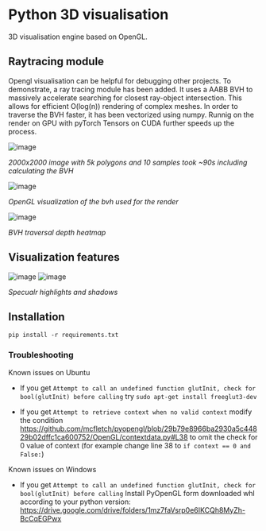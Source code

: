 # Python 3D visualisation

3D visualisation engine based on OpenGL.

## Raytracing module
Opengl visualisation can be helpful for debugging other projects. 
To demonstrate, a ray tracing module has been added. 
It uses a AABB BVH to massively accelerate searching for closest ray-object intersection. 
This allows for efficient O(log(n)) rendering of complex meshes.
In order to traverse the BVH faster, it has been vectorized using numpy. 
Runnig on the render on GPU with pyTorch Tensors on CUDA further speeds up the process.
<!--![image](https://github.com/pawelzakieta97/visualisation/assets/28107745/fc95ad0a-6888-4aba-9f07-bfd3cab19255)-->
<!--![Screenshot from 2024-07-09 19-25-00](https://github.com/pawelzakieta97/visualisation/assets/28107745/19c4ba25-fd02-450e-8056-945959b8b89e)-->
![image](https://github.com/pawelzakieta97/visualisation/assets/28107745/066a9116-b68f-4d74-9d2d-2b9a1e56b992)


<!--![image](https://github.com/pawelzakieta97/visualisation/assets/28107745/105fb33b-e073-4c89-9005-962a0e6bd40e)-->

*2000x2000 image with 5k polygons and 10 samples took ~90s including calculating the BVH*


![image](https://github.com/pawelzakieta97/visualisation/assets/28107745/736cfada-3b21-4be0-a7fb-f0f9f146729b)

*OpenGL visualization of the bvh used for the render*


![image](https://github.com/pawelzakieta97/visualisation/assets/28107745/a52474b2-9cdd-4c64-8ddb-7e51c8ce7f31)

*BVH traversal depth heatmap*

## Visualization features

![image](https://github.com/pawelzakieta97/visualisation/assets/28107745/642a8108-6e70-4904-af61-39da3c83a48a)
![image](https://github.com/pawelzakieta97/visualisation/assets/28107745/e898324a-ce98-4df3-b1ff-f5eb498583a8)

*Specualr highlights and shadows*

## Installation

`pip install -r requirements.txt`

### Troubleshooting
Known issues on Ubuntu
 - If you get
`Attempt to call an undefined function glutInit, check for bool(glutInit) before calling`
try
`sudo apt-get install freeglut3-dev`

 - If you get 
`Attempt to retrieve context when no valid context`
modify the condition https://github.com/mcfletch/pyopengl/blob/29b79e8966ba2930a5c44829b02dffc1ca600752/OpenGL/contextdata.py#L38
to omit the check for 0 value of context (for example change line 38 to `if context == 0 and False:`)

Known issues on Windows

 - If you get
`Attempt to call an undefined function glutInit, check for bool(glutInit) before calling`
Install PyOpenGL form downloaded whl according to your python version:
https://drive.google.com/drive/folders/1mz7faVsrp0e6IKCQh8MyZh-BcCqEGPwx
